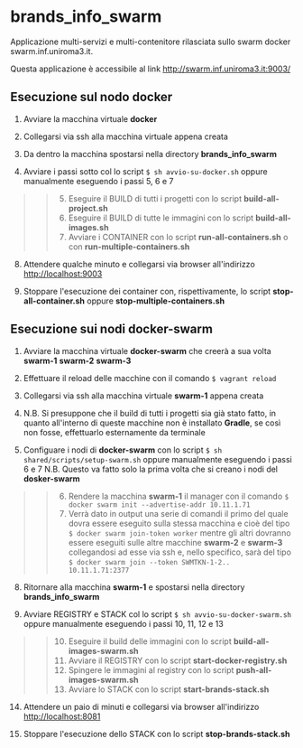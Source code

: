# brands_info_swarm

Applicazione multi-servizi e multi-contenitore rilasciata sullo swarm docker swarm.inf.uniroma3.it.

Questa applicazione è accessibile al link http://swarm.inf.uniroma3.it:9003/

## Esecuzione sul nodo **docker** ##

1. Avviare la macchina virtuale **docker**

2. Collegarsi via ssh alla macchina virtuale appena creata

3. Da dentro la macchina spostarsi nella directory **brands_info_swarm**

4. Avviare i passi sotto col lo script `$ sh avvio-su-docker.sh` oppure manualmente eseguendo i passi 5, 6 e 7
>>5. Eseguire il BUILD di tutti i progetti con lo script **build-all-project.sh**
>>6. Eseguire il BUILD di tutte le immagini con lo script **build-all-images.sh**
>>7. Avviare i CONTAINER con lo script **run-all-containers.sh** o con **run-multiple-containers.sh**

8. Attendere qualche minuto e collegarsi via browser all'indirizzo [http://localhost:9003](http://localhost:9003/)

99. Stoppare l'esecuzione dei container con, rispettivamente, lo script **stop-all-container.sh** oppure **stop-multiple-containers.sh**

## Esecuzione sui nodi **docker-swarm** ##

1. Avviare la macchina virtuale **docker-swarm** che creerà a sua volta **swarm-1** **swarm-2** **swarm-3**

2. Effettuare il reload delle macchine con il comando `$ vagrant reload`

3. Collegarsi via ssh alla macchina virtuale **swarm-1** appena creata

4. N.B. Si presuppone che il build di tutti i progetti sia già stato fatto, in quanto all'interno di queste macchine non è installato **Gradle**, se così non fosse, effettuarlo esternamente da terminale

5. Configuare i nodi di **docker-swarm** con lo script `$ sh shared/scripts/setup-swarm.sh` oppure manualmente eseguendo i passi 6 e 7 N.B. Questo va fatto solo la prima volta che si creano i nodi del **dosker-swarm**
>>6. Rendere la macchina **swarm-1** il manager con il comando `$ docker swarm init --advertise-addr 10.11.1.71`
>>7. Verrà dato in output una serie di comandi il primo del quale dovra essere eseguito sulla stessa macchina e cioè del tipo `$ docker swarm join-token worker` mentre gli altri dovranno essere eseguiti sulle altre macchine **swarm-2** e **swarm-3** collegandosi ad esse via ssh e, nello specifico, sarà del tipo `$ docker swarm join --token SWMTKN-1-2.. 10.11.1.71:2377`

8. Ritornare alla macchina **swarm-1** e spostarsi nella directory **brands_info_swarm**

9. Avviare REGISTRY e STACK col lo script `$ sh avvio-su-docker-swarm.sh` oppure manualmente eseguendo i passi 10, 11, 12 e 13
>>10. Eseguire il build delle immagini con lo script **build-all-images-swarm.sh**
>>11. Avviare il REGISTRY con lo script **start-docker-registry.sh**
>>12. Spingere le immagini al registry con lo script **push-all-images-swarm.sh**
>>13. Avviare lo STACK con lo script **start-brands-stack.sh**

14. Attendere un paio di minuti e collegarsi via browser all'indirizzo [http://localhost:8081](http://localhost:8081/)

99. Stoppare l'esecuzione dello STACK con lo script **stop-brands-stack.sh**
